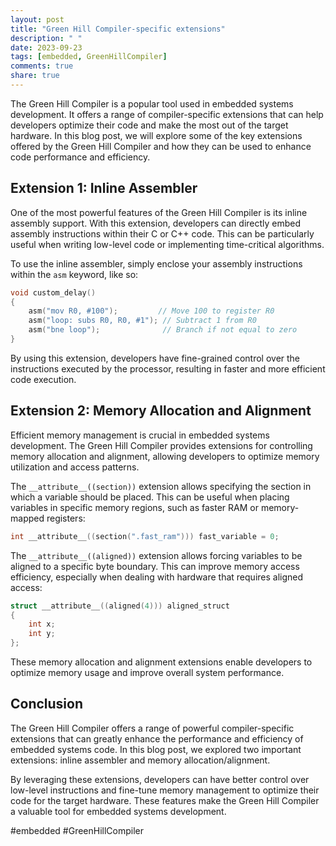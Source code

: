 ```yaml
---
layout: post
title: "Green Hill Compiler-specific extensions"
description: " "
date: 2023-09-23
tags: [embedded, GreenHillCompiler]
comments: true
share: true
---
```


The Green Hill Compiler is a popular tool used in embedded systems development. It offers a range of compiler-specific extensions that can help developers optimize their code and make the most out of the target hardware. In this blog post, we will explore some of the key extensions offered by the Green Hill Compiler and how they can be used to enhance code performance and efficiency.

## Extension 1: Inline Assembler

One of the most powerful features of the Green Hill Compiler is its inline assembly support. With this extension, developers can directly embed assembly instructions within their C or C++ code. This can be particularly useful when writing low-level code or implementing time-critical algorithms.

To use the inline assembler, simply enclose your assembly instructions within the `asm` keyword, like so:

```c
void custom_delay()
{
    asm("mov R0, #100");         // Move 100 to register R0
    asm("loop: subs R0, R0, #1"); // Subtract 1 from R0
    asm("bne loop");              // Branch if not equal to zero
}
```

By using this extension, developers have fine-grained control over the instructions executed by the processor, resulting in faster and more efficient code execution.

## Extension 2: Memory Allocation and Alignment

Efficient memory management is crucial in embedded systems development. The Green Hill Compiler provides extensions for controlling memory allocation and alignment, allowing developers to optimize memory utilization and access patterns.

The `__attribute__((section))` extension allows specifying the section in which a variable should be placed. This can be useful when placing variables in specific memory regions, such as faster RAM or memory-mapped registers:

```c
int __attribute__((section(".fast_ram"))) fast_variable = 0;
```

The `__attribute__((aligned))` extension allows forcing variables to be aligned to a specific byte boundary. This can improve memory access efficiency, especially when dealing with hardware that requires aligned access:

```c
struct __attribute__((aligned(4))) aligned_struct
{
    int x;
    int y;
};
```

These memory allocation and alignment extensions enable developers to optimize memory usage and improve overall system performance.

## Conclusion

The Green Hill Compiler offers a range of powerful compiler-specific extensions that can greatly enhance the performance and efficiency of embedded systems code. In this blog post, we explored two important extensions: inline assembler and memory allocation/alignment.

By leveraging these extensions, developers can have better control over low-level instructions and fine-tune memory management to optimize their code for the target hardware. These features make the Green Hill Compiler a valuable tool for embedded systems development.

\#embedded #GreenHillCompiler